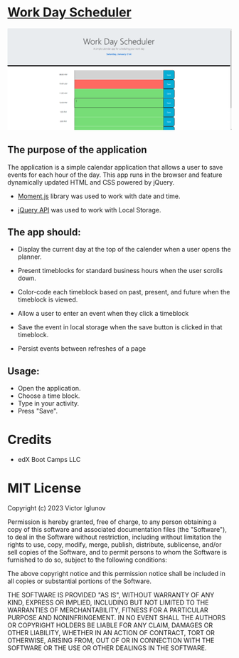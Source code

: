 # [Work Day Scheduler](https://webarchitect89.github.io/Daily-Planner-App/)


![Daily-Planner.](./challenge/starter/assets/Screenshot%20(19).png)

## The purpose of the application


The application is a simple calendar application that allows a user to save events for each hour of the day. This app runs in the browser and feature dynamically updated HTML and CSS powered by jQuery.

* [Moment.js](https://momentjs.com/) library was used to work with date and time.

* [jQuery API](https://api.jquery.com/) was used to work with Local Storage.

## The app should:

* Display the current day at the top of the calender when a user opens the planner.
 
* Present timeblocks for standard business hours when the user scrolls down.
 
* Color-code each timeblock based on past, present, and future when the timeblock is viewed.
 
* Allow a user to enter an event when they click a timeblock

* Save the event in local storage when the save button is clicked in that timeblock.

* Persist events between refreshes of a page

## Usage:

* Open the application.
* Choose a time block.
* Type in your activity.
* Press "Save".

# Credits
* edX Boot Camps LLC



# MIT License

Copyright (c) 2023 Victor Iglunov

Permission is hereby granted, free of charge, to any person obtaining a copy
of this software and associated documentation files (the "Software"), to deal
in the Software without restriction, including without limitation the rights
to use, copy, modify, merge, publish, distribute, sublicense, and/or sell
copies of the Software, and to permit persons to whom the Software is
furnished to do so, subject to the following conditions:

The above copyright notice and this permission notice shall be included in all
copies or substantial portions of the Software.

THE SOFTWARE IS PROVIDED "AS IS", WITHOUT WARRANTY OF ANY KIND, EXPRESS OR
IMPLIED, INCLUDING BUT NOT LIMITED TO THE WARRANTIES OF MERCHANTABILITY,
FITNESS FOR A PARTICULAR PURPOSE AND NONINFRINGEMENT. IN NO EVENT SHALL THE
AUTHORS OR COPYRIGHT HOLDERS BE LIABLE FOR ANY CLAIM, DAMAGES OR OTHER
LIABILITY, WHETHER IN AN ACTION OF CONTRACT, TORT OR OTHERWISE, ARISING FROM,
OUT OF OR IN CONNECTION WITH THE SOFTWARE OR THE USE OR OTHER DEALINGS IN THE
SOFTWARE.
